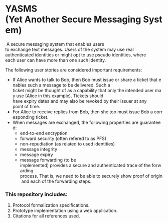 # YASMS (Yet Another Secure Messaging System)
 A secure messaging system that enables users to exchange text messages. Users of the system may use real 
authenticated identities or might opt to use pseudo identities, where each user can have more than one such identity. 

The following user stories are considered important requirements:
- If Alice wants to talk to Bob, then Bob must issue or share a ticket that enables such a message to be delivered. Such a 
ticket might be thought of as a capability that only the intended user may use (Alice in this example). Tickets should 
have expiry dates and may also be revoked by their issuer at any point of time.
- For Alice to receive replies from Bob, then she too must issue Bob a corresponding ticket.
- When messages are exchanged, the following properties are guaranteed:
  - end-to-end encryption
  - forward security (often refered to as PFS)
  - non-repudiation (as related to used identities)
  - message integrity
  - message expiry
  - message forwarding (to be implemented) provides a secure and authenticated trace of the forwarding  process. That is, we need to be able to securely show proof of origin and each of the forwarding steps.

### This repository includes:
1. Protocol formalization specifications.
2. Prototype implementation using a web application.
3. Citations for all references used.

